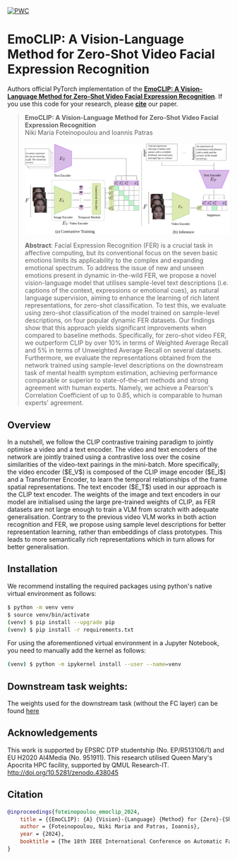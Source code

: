 [![PWC](https://img.shields.io/endpoint.svg?url=https://paperswithcode.com/badge/emoclip-a-vision-language-method-for-zero/zero-shot-facial-expression-recognition-on)](https://paperswithcode.com/sota/zero-shot-facial-expression-recognition-on?p=emoclip-a-vision-language-method-for-zero)
# EmoCLIP: A Vision-Language Method for Zero-Shot Video Facial Expression Recognition

Authors official PyTorch implementation of the **[EmoCLIP: A Vision-Language Method for Zero-Shot Video Facial Expression Recognition](https://arxiv.org/abs/2310.16640)**. If you use this code for your research, please [**cite**](#citation) our paper.

> **EmoCLIP: A Vision-Language Method for Zero-Shot Video Facial Expression Recognition**<br>
> Niki Maria Foteinopoulou and Ioannis Patras<br>
> <br>
> ![summary](figs/method_overview.svg)
>
> **Abstract**: Facial Expression Recognition (FER) is a crucial task in affective computing, but its conventional focus on the seven basic emotions limits its applicability to the complex and expanding emotional spectrum. To address the issue of new and unseen emotions present in dynamic in-the-wild FER, we propose a novel vision-language model that utilises sample-level text descriptions (i.e. captions of the context, expressions or emotional cues), as natural language supervision, aiming to enhance the learning of rich latent representations, for zero-shot classification. To test this, we evaluate using zero-shot classification of the model trained on sample-level descriptions, on four popular dynamic FER datasets. Our findings show that this approach yields significant improvements when compared to baseline methods. Specifically, for zero-shot video FER, we outperform CLIP by over 10\% in terms of Weighted Average Recall and 5\% in terms of Unweighted Average Recall on several datasets. Furthermore, we evaluate the representations obtained from the network trained using sample-level descriptions on the downstream task of mental health symptom estimation, achieving performance comparable or superior to state-of-the-art methods and strong agreement with human experts. Namely, we achieve a Pearson's Correlation Coefficient of up to 0.85, which is comparable to human experts' agreement.


## Overview

<p alighn="center">
 In a nutshell, we follow the  CLIP contrastive training paradigm to jointly optimise a video and a 
text encoder. The video and text encoders of the network are jointly trained using a contrastive loss over 
the cosine similarities of the video-text pairings in the mini-batch. 
More specifically, the video encoder ($E_V$) is composed of the CLIP image encoder ($E_I$) and a Transformer Encoder, 
to learn the temporal relationships of the frame spatial representations. The text encoder ($E_T$) used in our approach 
is the CLIP text encoder.  The weights of the image and text encoders in our model are initialised using the 
large pre-trained weights of CLIP, as FER datasets are not large enough to train a VLM from scratch with adequate 
generalisation. Contrary to the previous video VLM works in both action recognition and FER, we propose using sample 
level descriptions for better representation learning, rather than embeddings of class prototypes. This leads to more 
semantically rich representations which in turn allows for better generalisation. 
</p>


## Installation

We recommend installing the required packages using python's native virtual environment as follows:

```bash
$ python -m venv venv
$ source venv/bin/activate
(venv) $ pip install --upgrade pip
(venv) $ pip install -r requirements.txt
```

For using the aforementioned virtual environment in a Jupyter Notebook, you need to manually add the kernel as follows:

```bash
(venv) $ python -m ipykernel install --user --name=venv
```

## Downstream task weights:
The weights used for the downstream task (without the FC layer) can be found [here](https://drive.google.com/file/d/1cPgE0FlBCw5cvXq4-YEM6tUhE1-j8MS3/view?usp=drive_link)

## Acknowledgements

This work is supported by EPSRC DTP studentship (No. EP/R513106/1) and EU H2020 AI4Media (No. 951911).
This research utilised Queen Mary's Apocrita HPC facility, supported by QMUL Research-IT. http://doi.org/10.5281/zenodo.438045

## Citation

```bibtex
@inproceedings{foteinopoulou_emoclip_2024,
	title = {{EmoCLIP}: {A} {Vision}-{Language} {Method} for {Zero}-{Shot} {Video} {Facial} {Expression} {Recognition}},
	author = {Foteinopoulou, Niki Maria and Patras, Ioannis},
	year = {2024},
	booktitle = {The 18th IEEE International Conference on Automatic Face and Gesture Recognition}
}

```



<!--Acknowledgement: This research was supported by the EU's Horizon 2020 programme H2020-951911 [AI4Media](https://www.ai4media.eu/) project.-->

